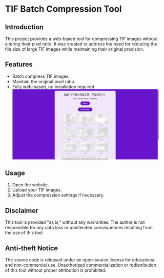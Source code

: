 # TIF Batch Compression Tool

## Introduction
This project provides a web-based tool for compressing TIF images without altering their pixel ratio. It was created to address the need for reducing the file size of large TIF images while maintaining their original precision.

## Features
- Batch compress TIF images.
- Maintain the original pixel ratio.
- Fully web-based, no installation required.
![temp](.\temp.png)
## Usage
1. Open the website.
2. Upload your TIF images.
3. Adjust the compression settings if necessary.

## Disclaimer
This tool is provided "as is," without any warranties. The author is not responsible for any data loss or unintended consequences resulting from the use of this tool.

## Anti-theft Notice
The source code is released under an open-source license for educational and non-commercial use. Unauthorized commercialization or redistribution of this tool without proper attribution is prohibited.
